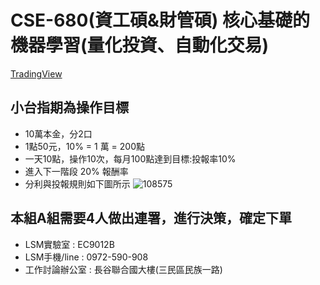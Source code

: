 # CSE-680(資工碩&amp;財管碩) 核心基礎的機器學習(量化投資、自動化交易)

[TradingView](https://tw.tradingview.com/)

## 小台指期為操作目標
- 10萬本金，分2口
- 1點50元，10% = 1 萬 = 200點
- 一天10點，操作10次，每月100點達到目標:投報率10%
- 進入下一階段 20% 報酬率
- 分利與投報規則如下圖所示
![108575](https://user-images.githubusercontent.com/72643996/224004010-afb016c2-f705-4888-9f1c-c5e94c2cbc4c.jpg)

## 本組A組需要4人做出連署，進行決策，確定下單
- LSM實驗室 : EC9012B
- LSM手機/line : 0972-590-908
- 工作討論辦公室 : 長谷聯合國大樓(三民區民族一路)
